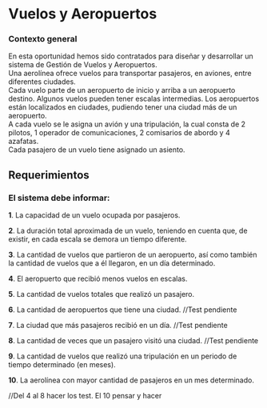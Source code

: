 # Vuelos y Aeropuertos 
### Contexto general 
En esta oportunidad hemos sido contratados para diseñar y desarrollar un sistema de Gestión de Vuelos y Aeropuertos.  
Una aerolínea ofrece vuelos para transportar pasajeros, en aviones, entre diferentes ciudades.  
Cada vuelo parte de un aeropuerto de inicio y arriba a un aeropuerto destino. 
Algunos vuelos pueden tener escalas intermedias. Los aeropuertos están localizados en ciudades, pudiendo tener una ciudad más de un aeropuerto.  
A cada vuelo se le asigna un avión y una tripulación, la cual consta de 2 pilotos, 1 operador de comunicaciones, 2 comisarios de abordo y 4 azafatas.  
Cada pasajero de un vuelo tiene asignado un asiento. 

## Requerimientos 

### El sistema debe informar: 
**1**. La capacidad de un vuelo ocupada por pasajeros. 

**2**. La duración total aproximada de un vuelo, teniendo en cuenta que, de existir, en cada escala se demora un tiempo diferente. 

**3**. La cantidad de vuelos que partieron de un aeropuerto, así como también la cantidad de vuelos que a él llegaron, en un día determinado. 

**4**. El aeropuerto que recibió menos vuelos en escalas.

**5**. La cantidad de vuelos totales que realizó un pasajero.

**6**. La cantidad de aeropuertos que tiene una ciudad. //Test pendiente

**7**. La ciudad que más pasajeros recibió en un día. //Test pendiente

**8**. La cantidad de veces que un pasajero visitó una ciudad. //Test pendiente 

**9**. La cantidad de vuelos que realizó una tripulación en un periodo de tiempo determinado (en meses). 

**10**. La aerolínea con mayor cantidad de pasajeros en un mes determinado. 

//Del 4 al 8 hacer los test. El 10 pensar y hacer